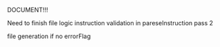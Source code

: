 DOCUMENT!!!

Need to finish file logic
instruction validation in pareseInstruction
pass 2

file generation if no errorFlag
